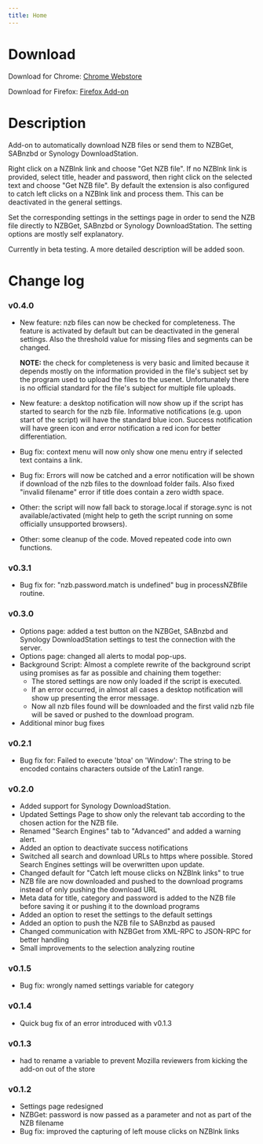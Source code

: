 ```yaml
---
title: Home
---
```


# Download
Download for Chrome: [Chrome Webstore](https://chrome.google.com/webstore/detail/nzbdonkey/edkhpdceeinkcacjdgebjehipmnbomce)

Download for Firefox: [Firefox Add-on](https://addons.mozilla.org/de/firefox/addon/nzbdonkey/)

# Description
Add-on to automatically download NZB files or send them to NZBGet, SABnzbd or Synology DownloadStation.

Right click on a NZBlnk link and choose "Get NZB file". If no NZBlnk link is provided, select title, header and password, then right click on the selected text and choose "Get NZB file".
By default the extension is also configured to catch left clicks on a NZBlnk link and process them. This can be deactivated in the general settings.

Set the corresponding settings in the settings page in order to send the NZB file directly to NZBGet, SABnzbd or Synology DownloadStation.
The setting options are mostly self explanatory.

Currently in beta testing.
A more detailed description will be added soon.

# Change log
### v0.4.0
* New feature: nzb files can now be checked for completeness. The feature is activated by default but can be deactivated in the general settings. Also the threshold value for missing files and segments can be changed.
  
  **NOTE:** the check for completeness is very basic and limited because it depends mostly on the information provided in the file's subject set by the program used to upload the files to the usenet. Unfortunately there is no official standard for the file's subject for multiple file uploads.
* New feature: a desktop notification will now show up if the script has started to search for the nzb file. Informative notifications (e.g. upon start of the script) will have the standard blue icon. Success notification will have green icon and error notification a red icon for better differentiation.
* Bug fix: context menu will now only show one menu entry if selected text contains a link.
* Bug fix: Errors will now be catched and a error notification will be shown if download of the nzb files to the download folder fails. Also fixed "invalid filename" error if title does contain a zero width space.
* Other: the script will now fall back to storage.local if storage.sync is not available/activated (might help to geth the script running on some officially unsupported browsers).
* Other: some cleanup of the code. Moved repeated code into own functions.

### v0.3.1
* Bug fix for: "nzb.password.match is undefined" bug in processNZBfile routine.

### v0.3.0
* Options page: added a test button on the NZBGet, SABnzbd and Synology DownloadStation settings to test the connection with the server.
* Options page: changed all alerts to modal pop-ups.
* Background Script: Almost a complete rewrite of the background script using promises as far as possible and chaining them together:
  * The stored settings are now only loaded if the script is executed.
  * If an error occurred, in almost all cases a desktop notification will show up presenting the error message.
  * Now all nzb files found will be downloaded and the first valid nzb file will be saved or pushed to the download program.
* Additional minor bug fixes

### v0.2.1
* Bug fix for: Failed to execute 'btoa' on 'Window': The string to be encoded contains characters outside of the Latin1 range.

### v0.2.0
* Added support for Synology DownloadStation.
* Updated Settings Page to show only the relevant tab according to the chosen action for the NZB file.
* Renamed "Search Engines" tab to "Advanced" and added a warning alert.
* Added an option to deactivate success notifications
* Switched all search and download URLs to https where possible. Stored Search Engines settings will be overwritten upon update.
* Changed default for "Catch left mouse clicks on NZBlnk links" to true
* NZB file are now downloaded and pushed to the download programs instead of only pushing the download URL
* Meta data for title, category and password is added to the NZB file before saving it or pushing it to the download programs
* Added an option to reset the settings to the default settings
* Added an option to push the NZB file to SABnzbd as paused
* Changed communication with NZBGet from XML-RPC to JSON-RPC for better handling
* Small improvements to the selection analyzing routine

### v0.1.5
* Bug fix: wrongly named settings variable for category

### v0.1.4
* Quick bug fix of an error introduced with v0.1.3

### v0.1.3
* had to rename a variable to prevent Mozilla reviewers from kicking the add-on out of the store

### v0.1.2
* Settings page redesigned
* NZBGet: password is now passed as a parameter and not as part of the NZB filename
* Bug fix: improved the capturing of left mouse clicks on NZBlnk links
